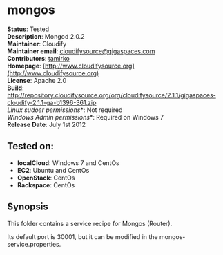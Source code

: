 # mongos

**Status**: Tested  
**Description**: Mongod 2.0.2  
**Maintainer**:       Cloudify  
**Maintainer email**: cloudifysource@gigaspaces.com  
**Contributors**:    [tamirko](https://github.com/tamirko)  
**Homepage**:   [http://www.cloudifysource.org](http://www.cloudifysource.org)  
**License**:      Apache 2.0   
**Build**: http://repository.cloudifysource.org/org/cloudifysource/2.1.1/gigaspaces-cloudify-2.1.1-ga-b1396-361.zip  
**Linux* sudoer permissions**:	Not required  
**Windows* Admin permissions**:  Required on Windows 7  
**Release Date**: July 1st 2012  


Tested on:
--------

* <strong>localCloud</strong>: Windows 7 and CentOs 
* <strong>EC2</strong>: Ubuntu and CentOs 
* <strong>OpenStack</strong>: CentOs 
* <strong>Rackspace</strong>: CentOs 



Synopsis
--------

This folder contains a service recipe for Mongos (Router).

Its default port is 30001, but it can be modified in the mongos-service.properties.





